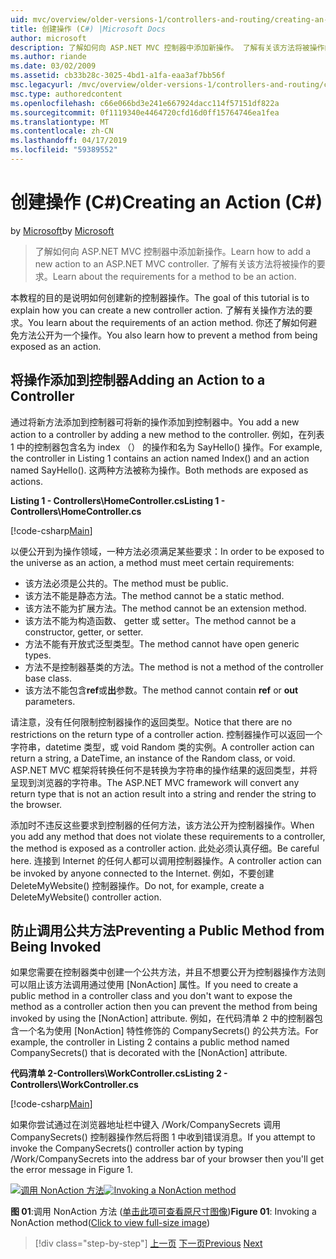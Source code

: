 ```yaml
---
uid: mvc/overview/older-versions-1/controllers-and-routing/creating-an-action-cs
title: 创建操作 (C#) |Microsoft Docs
author: microsoft
description: 了解如何向 ASP.NET MVC 控制器中添加新操作。 了解有关该方法将被操作的要求。
ms.author: riande
ms.date: 03/02/2009
ms.assetid: cb33b28c-3025-4bd1-a1fa-eaa3af7bb56f
msc.legacyurl: /mvc/overview/older-versions-1/controllers-and-routing/creating-an-action-cs
msc.type: authoredcontent
ms.openlocfilehash: c66e066bd3e241e667924dacc114f57151df822a
ms.sourcegitcommit: 0f1119340e4464720cfd16d0ff15764746ea1fea
ms.translationtype: MT
ms.contentlocale: zh-CN
ms.lasthandoff: 04/17/2019
ms.locfileid: "59389552"
---
```

# <a name="creating-an-action-c"></a><span data-ttu-id="f1d63-104">创建操作 (C#)</span><span class="sxs-lookup"><span data-stu-id="f1d63-104">Creating an Action (C#)</span></span>

<span data-ttu-id="f1d63-105">by [Microsoft](https://github.com/microsoft)</span><span class="sxs-lookup"><span data-stu-id="f1d63-105">by [Microsoft](https://github.com/microsoft)</span></span>

> <span data-ttu-id="f1d63-106">了解如何向 ASP.NET MVC 控制器中添加新操作。</span><span class="sxs-lookup"><span data-stu-id="f1d63-106">Learn how to add a new action to an ASP.NET MVC controller.</span></span> <span data-ttu-id="f1d63-107">了解有关该方法将被操作的要求。</span><span class="sxs-lookup"><span data-stu-id="f1d63-107">Learn about the requirements for a method to be an action.</span></span>


<span data-ttu-id="f1d63-108">本教程的目的是说明如何创建新的控制器操作。</span><span class="sxs-lookup"><span data-stu-id="f1d63-108">The goal of this tutorial is to explain how you can create a new controller action.</span></span> <span data-ttu-id="f1d63-109">了解有关操作方法的要求。</span><span class="sxs-lookup"><span data-stu-id="f1d63-109">You learn about the requirements of an action method.</span></span> <span data-ttu-id="f1d63-110">你还了解如何避免方法公开为一个操作。</span><span class="sxs-lookup"><span data-stu-id="f1d63-110">You also learn how to prevent a method from being exposed as an action.</span></span>

## <a name="adding-an-action-to-a-controller"></a><span data-ttu-id="f1d63-111">将操作添加到控制器</span><span class="sxs-lookup"><span data-stu-id="f1d63-111">Adding an Action to a Controller</span></span>

<span data-ttu-id="f1d63-112">通过将新方法添加到控制器可将新的操作添加到控制器中。</span><span class="sxs-lookup"><span data-stu-id="f1d63-112">You add a new action to a controller by adding a new method to the controller.</span></span> <span data-ttu-id="f1d63-113">例如，在列表 1 中的控制器包含名为 index （） 的操作和名为 SayHello() 操作。</span><span class="sxs-lookup"><span data-stu-id="f1d63-113">For example, the controller in Listing 1 contains an action named Index() and an action named SayHello().</span></span> <span data-ttu-id="f1d63-114">这两种方法被称为操作。</span><span class="sxs-lookup"><span data-stu-id="f1d63-114">Both methods are exposed as actions.</span></span>

<span data-ttu-id="f1d63-115">**Listing 1 - Controllers\HomeController.cs**</span><span class="sxs-lookup"><span data-stu-id="f1d63-115">**Listing 1 - Controllers\HomeController.cs**</span></span>

[!code-csharp[Main](creating-an-action-cs/samples/sample1.cs)]

<span data-ttu-id="f1d63-116">以便公开到为操作领域，一种方法必须满足某些要求：</span><span class="sxs-lookup"><span data-stu-id="f1d63-116">In order to be exposed to the universe as an action, a method must meet certain requirements:</span></span>

- <span data-ttu-id="f1d63-117">该方法必须是公共的。</span><span class="sxs-lookup"><span data-stu-id="f1d63-117">The method must be public.</span></span>
- <span data-ttu-id="f1d63-118">该方法不能是静态方法。</span><span class="sxs-lookup"><span data-stu-id="f1d63-118">The method cannot be a static method.</span></span>
- <span data-ttu-id="f1d63-119">该方法不能为扩展方法。</span><span class="sxs-lookup"><span data-stu-id="f1d63-119">The method cannot be an extension method.</span></span>
- <span data-ttu-id="f1d63-120">该方法不能为构造函数、 getter 或 setter。</span><span class="sxs-lookup"><span data-stu-id="f1d63-120">The method cannot be a constructor, getter, or setter.</span></span>
- <span data-ttu-id="f1d63-121">方法不能有开放式泛型类型。</span><span class="sxs-lookup"><span data-stu-id="f1d63-121">The method cannot have open generic types.</span></span>
- <span data-ttu-id="f1d63-122">方法不是控制器基类的方法。</span><span class="sxs-lookup"><span data-stu-id="f1d63-122">The method is not a method of the controller base class.</span></span>
- <span data-ttu-id="f1d63-123">该方法不能包含**ref**或**出**参数。</span><span class="sxs-lookup"><span data-stu-id="f1d63-123">The method cannot contain **ref** or **out** parameters.</span></span>

<span data-ttu-id="f1d63-124">请注意，没有任何限制控制器操作的返回类型。</span><span class="sxs-lookup"><span data-stu-id="f1d63-124">Notice that there are no restrictions on the return type of a controller action.</span></span> <span data-ttu-id="f1d63-125">控制器操作可以返回一个字符串，datetime 类型，或 void Random 类的实例。</span><span class="sxs-lookup"><span data-stu-id="f1d63-125">A controller action can return a string, a DateTime, an instance of the Random class, or void.</span></span> <span data-ttu-id="f1d63-126">ASP.NET MVC 框架将转换任何不是转换为字符串的操作结果的返回类型，并将呈现到浏览器的字符串。</span><span class="sxs-lookup"><span data-stu-id="f1d63-126">The ASP.NET MVC framework will convert any return type that is not an action result into a string and render the string to the browser.</span></span>

<span data-ttu-id="f1d63-127">添加时不违反这些要求到控制器的任何方法，该方法公开为控制器操作。</span><span class="sxs-lookup"><span data-stu-id="f1d63-127">When you add any method that does not violate these requirements to a controller, the method is exposed as a controller action.</span></span> <span data-ttu-id="f1d63-128">此处必须认真仔细。</span><span class="sxs-lookup"><span data-stu-id="f1d63-128">Be careful here.</span></span> <span data-ttu-id="f1d63-129">连接到 Internet 的任何人都可以调用控制器操作。</span><span class="sxs-lookup"><span data-stu-id="f1d63-129">A controller action can be invoked by anyone connected to the Internet.</span></span> <span data-ttu-id="f1d63-130">例如，不要创建 DeleteMyWebsite() 控制器操作。</span><span class="sxs-lookup"><span data-stu-id="f1d63-130">Do not, for example, create a DeleteMyWebsite() controller action.</span></span>

## <a name="preventing-a-public-method-from-being-invoked"></a><span data-ttu-id="f1d63-131">防止调用公共方法</span><span class="sxs-lookup"><span data-stu-id="f1d63-131">Preventing a Public Method from Being Invoked</span></span>

<span data-ttu-id="f1d63-132">如果您需要在控制器类中创建一个公共方法，并且不想要公开为控制器操作方法则可以阻止该方法调用通过使用 [NonAction] 属性。</span><span class="sxs-lookup"><span data-stu-id="f1d63-132">If you need to create a public method in a controller class and you don't want to expose the method as a controller action then you can prevent the method from being invoked by using the [NonAction] attribute.</span></span> <span data-ttu-id="f1d63-133">例如，在代码清单 2 中的控制器包含一个名为使用 [NonAction] 特性修饰的 CompanySecrets() 的公共方法。</span><span class="sxs-lookup"><span data-stu-id="f1d63-133">For example, the controller in Listing 2 contains a public method named CompanySecrets() that is decorated with the [NonAction] attribute.</span></span>

<span data-ttu-id="f1d63-134">**代码清单 2-Controllers\WorkController.cs**</span><span class="sxs-lookup"><span data-stu-id="f1d63-134">**Listing 2 - Controllers\WorkController.cs**</span></span>

[!code-csharp[Main](creating-an-action-cs/samples/sample2.cs)]

<span data-ttu-id="f1d63-135">如果你尝试通过在浏览器地址栏中键入 /Work/CompanySecrets 调用 CompanySecrets() 控制器操作然后将图 1 中收到错误消息。</span><span class="sxs-lookup"><span data-stu-id="f1d63-135">If you attempt to invoke the CompanySecrets() controller action by typing /Work/CompanySecrets into the address bar of your browser then you'll get the error message in Figure 1.</span></span>


<span data-ttu-id="f1d63-136">[![调用 NonAction 方法](creating-an-action-cs/_static/image1.jpg)](creating-an-action-cs/_static/image1.png)</span><span class="sxs-lookup"><span data-stu-id="f1d63-136">[![Invoking a NonAction method](creating-an-action-cs/_static/image1.jpg)](creating-an-action-cs/_static/image1.png)</span></span>

<span data-ttu-id="f1d63-137">**图 01**:调用 NonAction 方法 ([单击此项可查看原尺寸图像](creating-an-action-cs/_static/image2.png))</span><span class="sxs-lookup"><span data-stu-id="f1d63-137">**Figure 01**: Invoking a NonAction method([Click to view full-size image](creating-an-action-cs/_static/image2.png))</span></span>

> [!div class="step-by-step"]
> <span data-ttu-id="f1d63-138">[上一页](creating-a-controller-cs.md)
> [下一页](asp-net-mvc-routing-overview-vb.md)</span><span class="sxs-lookup"><span data-stu-id="f1d63-138">[Previous](creating-a-controller-cs.md)
[Next](asp-net-mvc-routing-overview-vb.md)</span></span>
